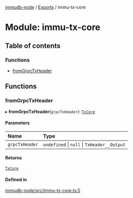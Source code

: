 [immudb-node](../README.md) / [Exports](../modules.md) / immu-tx-core

# Module: immu-tx-core

## Table of contents

### Functions

- [fromGrpcTxHeader](immu_tx_core.md#fromgrpctxheader)

## Functions

### fromGrpcTxHeader

▸ **fromGrpcTxHeader**(`grpcTxHeader`): [`TxCore`](types_Tx.md#txcore)

#### Parameters

| Name | Type |
| :------ | :------ |
| `grpcTxHeader` | `undefined` \| ``null`` \| `TxHeader__Output` |

#### Returns

[`TxCore`](types_Tx.md#txcore)

#### Defined in

[immudb-node/src/immu-tx-core.ts:5](https://github.com/codenotary/immudb-node/blob/fe12060/immudb-node/src/immu-tx-core.ts#L5)
